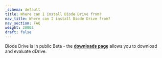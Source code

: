 ```yaml
---
_schema: default
title: Where can I install Diode Drive from?
nav_title: Where can I install Diode Drive from?
nav_section: FAQ
weight: 20002
draft: false
---
```

Diode Drive is in public Beta - the <a href="https://diode.io/resources/download" target="_blank" rel="noopener"><strong>downloads page</strong></a> allows you to download and evaluate dDrive.